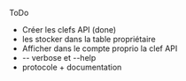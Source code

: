 ToDo

- Créer les clefs API (done)
- les stocker dans la table propriétaire
- Afficher dans le compte proprio la clef API
- -- verbose et --help
- protocole + documentation